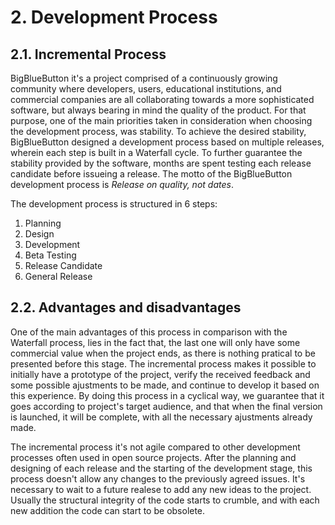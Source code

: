 # 2. Development Process

## 2.1. Incremental Process

BigBlueButton it's a project comprised of a continuously growing community where developers, users, educational institutions, and commercial companies are all collaborating towards a more sophisticated software, but always bearing in mind the quality of the product. For that purpose, one of the main priorities taken in consideration when choosing the development process, was stability. To achieve the desired stability, BigBlueButton designed a development process based on multiple releases, wherein each step is built in a Waterfall cycle. To further guarantee the stability provided by the software, months are spent testing each release candidate before issueing a release. The motto of the BigBlueButton development process is *Release on quality, not dates*.

The development process is structured in 6 steps:

1. Planning
2. Design
3. Development
4. Beta Testing
5. Release Candidate
6. General Release


## 2.2. Advantages and disadvantages

One of the main advantages of this process in comparison with the Waterfall process, lies in the fact that, the last one will only have some commercial value when the project ends, as there is nothing pratical to be presented before this stage. The incremental process makes it possible to initially have a prototype of the project, verify the received feedback and some possible ajustments to be made, and continue to develop it based on this experience. By doing this process in a cyclical way, we guarantee that it goes according to project's target audience, and that when the final version is launched, it will be complete, with all the necessary ajustments already made.

The incremental process it's not agile compared to other development processes often used in open source projects. After the planning and designing of each release and the starting of the development stage, this process doesn't allow any changes to the previously agreed issues. It's necessary to wait to a future realese to add any new ideas to the project.
Usually the structural integrity of the code starts to crumble, and with each new addition the code can start to be obsolete.
